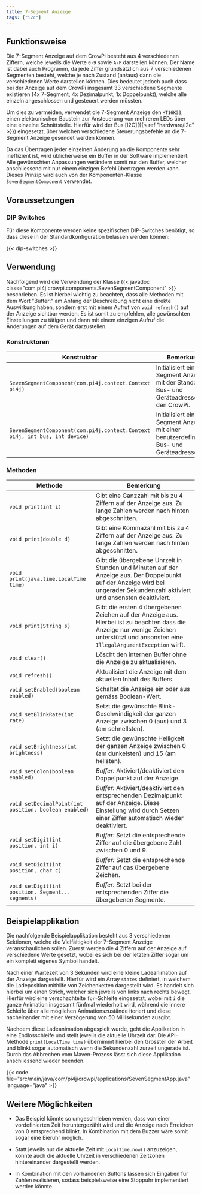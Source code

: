 ```yaml
---
title: 7-Segment Anzeige
tags: ["i2c"]
---
```


## Funktionsweise

Die 7-Segment Anzeige auf dem CrowPi besteht aus 4 verschiedenen Ziffern, welche jeweils die Werte `0-9` sowie `A-F` darstellen können. 
Der Name ist dabei auch Programm, da jede Ziffer grundsätzlich aus 7 verschiedenen Segmenten besteht, welche je nach Zustand (an/aus) 
dann die verschiedenen Werte darstellen können. Dies bedeutet jedoch auch dass bei der Anzeige auf dem CrowPi insgesamt 33 verschiedene 
Segmente existieren (4x 7-Segment, 4x Dezimalpunkt, 1x Doppelpunkt), welche alle einzeln angeschlossen und gesteuert werden müssten.

Um dies zu vermeiden, verwendet die 7-Segment Anzeige den `HT16K33`, einen elektronischen Baustein zur Ansteuerung von mehreren LEDs 
über eine einzelne Schnittstelle. Hierfür wird der Bus [I2C]({{< ref "hardware/i2c" >}}) eingesetzt, über welchen verschiedene 
Steuerungsbefehle an die 7-Segment Anzeige gesendet werden können.

Da das Übertragen jeder einzelnen Änderung an die Komponente sehr ineffizient ist, wird üblicherweise ein Buffer in der Software 
implementiert. Alle gewünschten Anpassungen verändern somit nur den Buffer, welcher anschliessend mit nur einem einzigen Befehl übertragen 
werden kann. Dieses Prinzip wird auch von der Komponenten-Klasse `SevenSegmentComponent` verwendet.

## Voraussetzungen

### DIP Switches

Für diese Komponente werden keine spezifischen DIP-Switches benötigt, so dass diese in der Standardkonfiguration belassen werden können:

{{< dip-switches >}}

## Verwendung

Nachfolgend wird die Verwendung der Klasse {{< javadoc class="com.pi4j.crowpi.components.SevenSegmentComponent" >}} beschrieben. Es ist
hierbei wichtig zu beachten, dass alle Methoden mit dem Wort "Buffer:" am Anfang der Beschreibung nicht eine direkte Auswirkung haben,
sondern erst mit einem Aufruf von `void refresh()` auf der Anzeige sichtbar werden. Es ist somit zu empfehlen, alle gewünschten
Einstellungen zu tätigen und dann mit einem einzigen Aufruf die Änderungen auf dem Gerät darzustellen.

### Konstruktoren

| Konstruktor | Bemerkung |
| --- | --- |
| `SevenSegmentComponent(com.pi4j.context.Context pi4j)` | Initialisiert eine 7-Segment Anzeige mit der Standard Bus- und Geräteadresse für den CrowPi. |
| `SevenSegmentComponent(com.pi4j.context.Context pi4j, int bus, int device)` | Initialisiert eine 7-Segment Anzeige mit einer benutzerdefinierten Bus- und Geräteadresse. |

### Methoden

| Methode | Bemerkung |
| --- | --- |
| `void print(int i)` | Gibt eine Ganzzahl mit bis zu 4 Ziffern auf der Anzeige aus. Zu lange Zahlen werden nach hinten abgeschnitten. |
| `void print(double d)` | Gibt eine Kommazahl mit bis zu 4 Ziffern auf der Anzeige aus. Zu lange Zahlen werden nach hinten abgeschnitten. |
| `void print(java.time.LocalTime time)` | Gibt die übergebene Uhrzeit in Stunden und Minuten auf der Anzeige aus. Der Doppelpunkt auf der Anzeige wird bei ungerader Sekundenzahl aktiviert und ansonsten deaktiviert. |
| `void print(String s)` | Gibt die ersten 4 übergebenen Zeichen auf der Anzeige aus. Hierbei ist zu beachten dass die Anzeige nur wenige Zeichen unterstützt und ansonsten eine `IllegalArgumentException` wirft. |
| `void clear()` | Löscht den internen Buffer ohne die Anzeige zu aktualisieren. |
| `void refresh()` | Aktualisiert die Anzeige mit dem aktuellen Inhalt des Buffers. |
| `void setEnabled(boolean enabled)` | Schaltet die Anzeige ein oder aus gemäss Boolean-Wert. |
| `void setBlinkRate(int rate)` | Setzt die gewünschte Blink-Geschwindigkeit der ganzen Anzeige zwischen 0 (aus) und 3 (am schnellsten). |
| `void setBrightness(int brightness)` | Setzt die gewünschte Helligkeit der ganzen Anzeige zwischen 0 (am dunkelsten) und 15 (am hellsten). |
| `void setColon(boolean enabled)` | *Buffer:* Aktiviert/deaktiviert den Doppelpunkt auf der Anzeige. |
| `void setDecimalPoint(int position, boolean enabled)` | *Buffer:* Aktiviert/deaktiviert den entsprechenden Dezimalpunkt auf der Anzeige. Diese Einstellung wird durch Setzen einer Ziffer automatisch wieder deaktiviert. |
| `void setDigit(int position, int i)` | *Buffer:* Setzt die entsprechende Ziffer auf die übergebene Zahl zwischen 0 und 9. |
| `void setDigit(int position, char c)` | *Buffer:* Setzt die entsprechende Ziffer auf das übergebene Zeichen. |
| `void setDigit(int position, Segment... segments)` | *Buffer:* Setzt bei der entsprechenden Ziffer die übergebenen Segmente. |

## Beispielapplikation

Die nachfolgende Beispielapplikation besteht aus 3 verschiedenen Sektionen, welche die Vielfältigkeit der 7-Segment Anzeige veranschaulichen
sollen. Zuerst werden die 4 Ziffern auf der Anzeige auf verschiedene Werte gesetzt, wobei es sich bei der letzten Ziffer sogar um ein
komplett eigenes Symbol handelt.

Nach einer Wartezeit von 3 Sekunden wird eine kleine Ladeanimation auf der Anzeige dargestellt. Hierfür wird ein Array `states`
definiert, in welchem die Ladeposition mithilfe von Zeichenketten dargestellt wird. Es handelt sich hierbei um einen Strich, welcher sich
jeweils von links nach rechts bewegt. Hierfür wird eine verschachtelte `for`-Schleife eingesetzt, wobei mit `i` die ganze Animation
insgesamt fünfmal wiederholt wird, während die innere Schleife über alle möglichen Animationszustände iteriert und diese nacheinander mit
einer Verzögerung von 50 Millisekunden ausgibt.

Nachdem diese Ladeanimation abgespielt wurde, geht die Applikation in eine Endlosschleife und stellt jeweils die aktuelle Uhrzeit dar. Die
API-Methode `print(LocalTime time)` übernimmt hierbei den Grossteil der Arbeit und blinkt sogar automatisch wenn die Sekundenzahl zurzeit
ungerade ist. Durch das Abbrechen vom Maven-Prozess lässt sich diese Applikation anschliessend wieder beenden.

{{< code file="src/main/java/com/pi4j/crowpi/applications/SevenSegmentApp.java" language="java" >}}

## Weitere Möglichkeiten

- Das Beispiel könnte so umgeschrieben werden, dass von einer vordefinierten Zeit heruntergezählt wird und die Anzeige nach Erreichen von 0
  entsprechend blinkt. In Kombination mit dem Buzzer wäre somit sogar eine Eieruhr möglich.

- Statt jeweils nur die aktuelle Zeit mit `LocalTime.now()` anzuzeigen, könnte auch die aktuelle Uhrzeit in verschiedenen Zeitzonen
  hintereinander dargestellt werden.

- In Kombination mit den vorhandenen Buttons lassen sich Eingaben für Zahlen realisieren, sodass beispielsweise eine Stoppuhr implementiert
  werden könnte.
